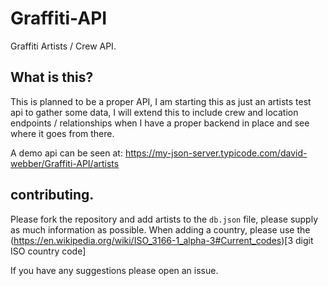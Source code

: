 # Graffiti-API
Graffiti Artists / Crew API. 

## What is this?
This is planned to be a proper API, I am starting this as just an artists test api to gather some data, I will extend this to include crew and location endpoints / relationships when I have a proper backend in place and see where it goes from there.

A demo api can be seen at:  https://my-json-server.typicode.com/david-webber/Graffiti-API/artists 

## contributing.
Please fork the repository and add artists to the `db.json` file, please supply as much information as possible. When adding a country, please use the (https://en.wikipedia.org/wiki/ISO_3166-1_alpha-3#Current_codes)[3 digit ISO country code]

If you have any suggestions please open an issue.
